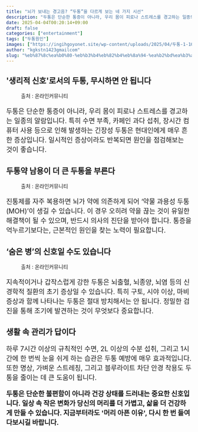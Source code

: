 ```yaml
---
title: "뇌가 보내는 경고음? “두통”을 다르게 보는 네 가지 시선"
description: "두통은 단순한 통증이 아니라, 우리 몸이 피로나 스트레스를 경고하는 일종의 알람입니다. 특히 수면 부족, 카페인 과다 섭취, 장시간 컴퓨터 사용 등으로 인해 발생하는 긴장성 두통은 현대인에게 매우 흔한 증상입니다. 일시적인 증상이라도 반복되면 원인을 점검해보는 것이 좋"
date: 2025-04-04T00:20:14+09:00
draft: false
categories: ["entertainment"]
tags: ["두통원인"]
images: ["https://ingihgoyonet.site/wp-content/uploads/2025/04/두통-1-1024x683.jpg", "https://ingihgoyonet.site/wp-content/uploads/2025/04/약-1024x683.jpg", "https://ingihgoyonet.site/wp-content/uploads/2025/04/두통원인-1024x683.jpg"]
author: "kgkstn1423gmailcom"
slug: "%eb%87%8c%ea%b0%80-%eb%b3%b4%eb%82%b4%eb%8a%94-%ea%b2%bd%ea%b3%a0%ec%9d%8c-%eb%91%90%ed%86%b5%ec%9d%84-%eb%8b%a4%eb%a5%b4%ea%b2%8c-%eb%b3%b4%eb%8a%94-%eb%84%a4-%ea%b0%80%ec%a7%80"
---
```


<h2 ><strong>'생리적 신호'로서의 두통, 무시하면 안 됩니다</strong></h2> <figure ><img src="https://ingihgoyonet.site/wp-content/uploads/2025/04/두통-1-1024x683.jpg" alt="" style="aspect-ratio:16/9;object-fit:cover"/><figcaption >출처 : 온라인커뮤니티</figcaption></figure> <p style="font-size:18px">두통은 단순한 통증이 아니라, 우리 몸이 피로나 스트레스를 경고하는 일종의 알람입니다. 특히 수면 부족, 카페인 과다 섭취, 장시간 컴퓨터 사용 등으로 인해 발생하는 긴장성 두통은 현대인에게 매우 흔한 증상입니다. 일시적인 증상이라도 반복되면 원인을 점검해보는 것이 좋습니다.</p> <h2 >두통약 남용이 더 큰 두통을 부른다</h2> <figure ><img src="https://ingihgoyonet.site/wp-content/uploads/2025/04/약-1024x683.jpg" alt="" style="aspect-ratio:16/9;object-fit:cover"/><figcaption >출처 : 온라인커뮤니티</figcaption></figure> <p style="font-size:18px">진통제를 자주 복용하면 뇌가 약에 의존하게 되어 ‘약물 과용성 두통(MOH)’이 생길 수 있습니다. 이 경우 오히려 약을 끊는 것이 유일한 해결책이 될 수 있으며, 반드시 의사의 진단을 받아야 합니다. 통증을 억누르기보다는, 근본적인 원인을 찾는 노력이 필요합니다.</p> <h2 >‘숨은 병’의 신호일 수도 있습니다</h2> <figure ><img src="https://ingihgoyonet.site/wp-content/uploads/2025/04/두통원인-1024x683.jpg" alt="" style="aspect-ratio:16/9;object-fit:cover"/><figcaption >출처 : 온라인커뮤니티</figcaption></figure> <p style="font-size:18px">지속적이거나 갑작스럽게 강한 두통은 뇌출혈, 뇌종양, 뇌염 등의 신경학적 질환의 초기 증상일 수 있습니다. 특히 구토, 시야 이상, 마비 증상과 함께 나타나는 두통은 절대 방치해서는 안 됩니다. 정밀한 검진을 통해 조기에 발견하는 것이 무엇보다 중요합니다.</p> <h2 >생활 속 관리가 답이다</h2> <p style="font-size:18px">하루 7시간 이상의 규칙적인 수면, 2L 이상의 수분 섭취, 그리고 1시간에 한 번씩 눈을 쉬게 하는 습관은 두통 예방에 매우 효과적입니다. 또한 명상, 가벼운 스트레칭, 그리고 블루라이트 차단 안경 착용도 두통을 줄이는 데 큰 도움이 됩니다.</p> <p style="font-size:18px"><strong>두통은 단순한 불편함이 아니라 건강 상태를 드러내는 중요한 신호입니다. 일상 속 작은 변화가 당신의 머리를 더 가볍고, 삶을 더 건강하게 만들 수 있습니다. 지금부터라도 '머리 아픈 이유', 다시 한 번 들여다보시길 바랍니다.</strong></p>